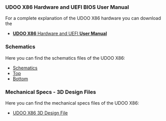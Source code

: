 ### UDOO X86 Hardware and UEFI BIOS User Manual

For a complete explanation of the UDOO X86 hardware you can download the  
* [**UDOO X86** Hardware and UEFI **User Manual**](http://download.udoo.org/files/UDOO_X86/Doc/UDOO_X86_MANUAL_Rel.1.0.pdf)

### Schematics

Here you can find the schematics files of the UDOO X86:
* [Schematics](http://udoo.org/download/files/UDOO_X86/schematics/UDOOX86_revH_schematics.pdf)
* [Top](http://udoo.org/download/files/UDOO_X86/schematics/UDOOX86_revH_top_P0B02H10.pdf)
* [Bottom](http://udoo.org/download/files/UDOO_X86/schematics/UDOOX86_revH_bottom_P0B02H20.pdf)

### Mechanical Specs - 3D Design Files

Here you can find the mechanical specs files of the UDOO X86:
* [UDOO X86 3D Design File](http://udoo.org/download/files/mechanical_specs/udoo_x86_3d_model_revH.zip)
